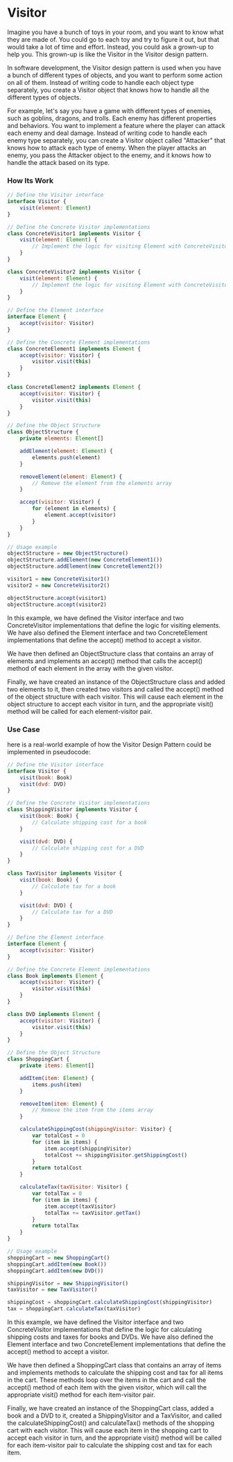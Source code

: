 # Visitor

Imagine you have a bunch of toys in your room, and you want to know what they are made of. You could go to each toy and try to figure it out, but that would take a lot of time and effort. Instead, you could ask a grown-up to help you. This grown-up is like the Visitor in the Visitor design pattern.

In software development, the Visitor design pattern is used when you have a bunch of different types of objects, and you want to perform some action on all of them. Instead of writing code to handle each object type separately, you create a Visitor object that knows how to handle all the different types of objects.

For example, let's say you have a game with different types of enemies, such as goblins, dragons, and trolls. Each enemy has different properties and behaviors. You want to implement a feature where the player can attack each enemy and deal damage. Instead of writing code to handle each enemy type separately, you can create a Visitor object called "Attacker" that knows how to attack each type of enemy. When the player attacks an enemy, you pass the Attacker object to the enemy, and it knows how to handle the attack based on its type.


### How Its Work


```javascript
// Define the Visitor interface
interface Visitor {
    visit(element: Element)
}

// Define the Concrete Visitor implementations
class ConcreteVisitor1 implements Visitor {
    visit(element: Element) {
        // Implement the logic for visiting Element with ConcreteVisitor1
    }
}

class ConcreteVisitor2 implements Visitor {
    visit(element: Element) {
        // Implement the logic for visiting Element with ConcreteVisitor2
    }
}

// Define the Element interface
interface Element {
    accept(visitor: Visitor)
}

// Define the Concrete Element implementations
class ConcreteElement1 implements Element {
    accept(visitor: Visitor) {
        visitor.visit(this)
    }
}

class ConcreteElement2 implements Element {
    accept(visitor: Visitor) {
        visitor.visit(this)
    }
}

// Define the Object Structure
class ObjectStructure {
    private elements: Element[]

    addElement(element: Element) {
        elements.push(element)
    }

    removeElement(element: Element) {
        // Remove the element from the elements array
    }

    accept(visitor: Visitor) {
        for (element in elements) {
            element.accept(visitor)
        }
    }
}

// Usage example
objectStructure = new ObjectStructure()
objectStructure.addElement(new ConcreteElement1())
objectStructure.addElement(new ConcreteElement2())

visitor1 = new ConcreteVisitor1()
visitor2 = new ConcreteVisitor2()

objectStructure.accept(visitor1)
objectStructure.accept(visitor2)
```

In this example, we have defined the Visitor interface and two ConcreteVisitor implementations that define the logic for visiting elements. We have also defined the Element interface and two ConcreteElement implementations that define the accept() method to accept a visitor. 

We have then defined an ObjectStructure class that contains an array of elements and implements an accept() method that calls the accept() method of each element in the array with the given visitor.

Finally, we have created an instance of the ObjectStructure class and added two elements to it, then created two visitors and called the accept() method of the object structure with each visitor. This will cause each element in the object structure to accept each visitor in turn, and the appropriate visit() method will be called for each element-visitor pair.






### Use Case



here is a real-world example of how the Visitor Design Pattern could be implemented in pseudocode:

```javascript
// Define the Visitor interface
interface Visitor {
    visit(book: Book)
    visit(dvd: DVD)
}

// Define the Concrete Visitor implementations
class ShippingVisitor implements Visitor {
    visit(book: Book) {
        // Calculate shipping cost for a book
    }

    visit(dvd: DVD) {
        // Calculate shipping cost for a DVD
    }
}

class TaxVisitor implements Visitor {
    visit(book: Book) {
        // Calculate tax for a book
    }

    visit(dvd: DVD) {
        // Calculate tax for a DVD
    }
}

// Define the Element interface
interface Element {
    accept(visitor: Visitor)
}

// Define the Concrete Element implementations
class Book implements Element {
    accept(visitor: Visitor) {
        visitor.visit(this)
    }
}

class DVD implements Element {
    accept(visitor: Visitor) {
        visitor.visit(this)
    }
}

// Define the Object Structure
class ShoppingCart {
    private items: Element[]

    addItem(item: Element) {
        items.push(item)
    }

    removeItem(item: Element) {
        // Remove the item from the items array
    }

    calculateShippingCost(shippingVisitor: Visitor) {
        var totalCost = 0
        for (item in items) {
            item.accept(shippingVisitor)
            totalCost += shippingVisitor.getShippingCost()
        }
        return totalCost
    }

    calculateTax(taxVisitor: Visitor) {
        var totalTax = 0
        for (item in items) {
            item.accept(taxVisitor)
            totalTax += taxVisitor.getTax()
        }
        return totalTax
    }
}

// Usage example
shoppingCart = new ShoppingCart()
shoppingCart.addItem(new Book())
shoppingCart.addItem(new DVD())

shippingVisitor = new ShippingVisitor()
taxVisitor = new TaxVisitor()

shippingCost = shoppingCart.calculateShippingCost(shippingVisitor)
tax = shoppingCart.calculateTax(taxVisitor)
```

In this example, we have defined the Visitor interface and two ConcreteVisitor implementations that define the logic for calculating shipping costs and taxes for books and DVDs. We have also defined the Element interface and two ConcreteElement implementations that define the accept() method to accept a visitor.


We have then defined a ShoppingCart class that contains an array of items and implements methods to calculate the shipping cost and tax for all items in the cart. These methods loop over the items in the cart and call the accept() method of each item with the given visitor, which will call the appropriate visit() method for each item-visitor pair.

Finally, we have created an instance of the ShoppingCart class, added a book and a DVD to it, created a ShippingVisitor and a TaxVisitor, and called the calculateShippingCost() and calculateTax() methods of the shopping cart with each visitor. This will cause each item in the shopping cart to accept each visitor in turn, and the appropriate visit() method will be called for each item-visitor pair to calculate the shipping cost and tax for each item.









